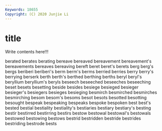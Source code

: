 ```yaml
---
Keywords: 18655
Copyright: (C) 2020 Junjie Li
---
```


# title

Write contents here!!!
 
berated 
berates 
berating 
bereave
bereaved 
bereavement 
bereavement's 
bereavements 
bereaves 
bereaving 
bereft 
beret 
beret's 
berets
berg 
berg's 
bergs 
beriberi 
beriberi's 
berm 
berm's 
berms 
berried 
berries
berry 
berry's 
berrying 
berserk 
berth 
berth's 
berthed 
berthing 
berths 
beryl
beryl's 
beryllium 
beryllium's 
beryls 
beseech 
beseeched 
beseeches 
beseeching 
beset 
besets
besetting 
beside 
besides 
besiege 
besieged 
besieger 
besieger's 
besiegers 
besieges 
besieging
besmirch 
besmirched 
besmirches 
besmirching 
besom 
besom's 
besoms 
besot 
besots 
besotted
besotting 
besought 
bespeak 
bespeaking 
bespeaks 
bespoke 
bespoken 
best 
best's 
bested
bestial 
bestiality 
bestiality's 
bestiaries 
bestiary 
bestiary's 
besting 
bestir 
bestirred 
bestirring
bestirs 
bestow 
bestowal 
bestowal's 
bestowals 
bestowed 
bestowing 
bestows 
bestrid 
bestridden
bestride 
bestrides 
bestriding 
bestrode 
bests 
